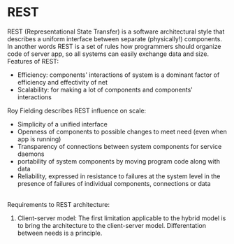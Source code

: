 <h1>REST</h1>
REST (Representational State Transfer) is a software architectural style that describes a uniform interface between separate (physically!) components. 
In another words REST is a set of rules how programmers should organize code of server app, so all systems can easily exchange data and size.
<br>
Features of REST:<br>
<ul>
<li> Efficiency: components' interactions of system is a dominant factor of efficiency and effectivity of net </li>
<li>Scalability: for making a lot of components and components' interactions</li></ul>
Roy Fielding describes REST influence on scale:
<ul>
<li>Simplicity of a unified interface</li>
<li>Openness of components to possible changes to meet need (even when app is running)</li>
<li>Transparency of connections between system components for service daemons</li>
<li>portability of system components by moving program code along with data</li>
<li>Reliability, expressed in resistance to failures at the system level in the presence of failures of individual components, connections or data</li>
</ul>
<br>
Requirements to REST architecture:
<ol>
<li>Client-server model: The first limitation applicable to the hybrid model is to bring the architecture to the client-server model. Differentation between needs is a principle.  </li> 
